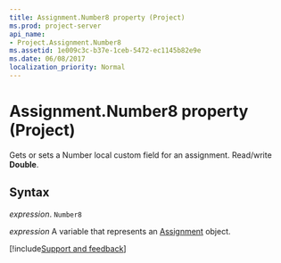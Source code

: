 ```yaml
---
title: Assignment.Number8 property (Project)
ms.prod: project-server
api_name:
- Project.Assignment.Number8
ms.assetid: 1e009c3c-b37e-1ceb-5472-ec1145b82e9e
ms.date: 06/08/2017
localization_priority: Normal
---
```



# Assignment.Number8 property (Project)

Gets or sets a Number local custom field for an assignment. Read/write  **Double**.


## Syntax

_expression_. `Number8`

_expression_ A variable that represents an [Assignment](./Project.Assignment.md) object.

[!include[Support and feedback](~/includes/feedback-boilerplate.md)]